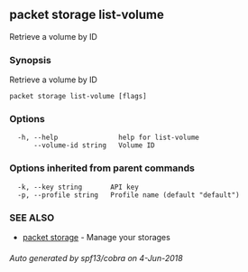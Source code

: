 ## packet storage list-volume

Retrieve a volume by ID

### Synopsis

Retrieve a volume by ID

```
packet storage list-volume [flags]
```

### Options

```
  -h, --help               help for list-volume
      --volume-id string   Volume ID
```

### Options inherited from parent commands

```
  -k, --key string       API key
  -p, --profile string   Profile name (default "default")
```

### SEE ALSO

* [packet storage](packet_storage.md)	 - Manage your storages

###### Auto generated by spf13/cobra on 4-Jun-2018

